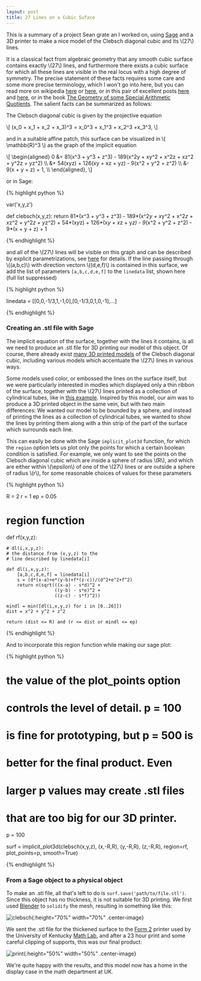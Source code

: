 ```yaml
---
layout: post
title: 27 Lines on a Cubic Suface
---
```


This is a summary of a project Sean grate an I worked on, using
[Sage](https://www.sagemath.org) and a 3D printer to make a nice model
of the Clebsch diagonal cubic and its \\(27\\) lines.

It is a classical fact from algebraic geometry that any smooth cubic
surface contains exactly \\(27\\) lines, and furthermore there exists
a cubic surface for which all these lines are visible in the real
locus with a high degree of symmetry. The precise statement of these
facts requires some care and some more precise terminology, which I
won't go into here, but you can read more on wikipedia
[here](https://en.wikipedia.org/wiki/Cubic_surface#27_lines_on_a_cubic_surface)
or [here](https://en.wikipedia.org/wiki/Clebsch_surface), or in this
pair of excellent posts
[here](https://blogs.ams.org/visualinsight/2016/02/15/27-lines-on-a-cubic-surface/)
and
[here](https://analyticphysics.com/Higher%20Dimensions/27%20Lines%20on%20a%20Cubic%20Surface.htm),
or in the book [The Geometry of some Special Arithmetic
Quotients](https://www.springer.com/gp/book/9783540617952). The
salient facts can be summarized as follows:

The Clebsch diagonal cubic is given by the projective equation

\\[
(x_0 + x_1 + x_2 + x_3)^3 = x_0^3 + x_1^3 + x_2^3 +x_3^3,
\\]

and in a suitable affine patch, this surface can be visualized in \\(
\\mathbb{R}^3 \\) as the graph of the implicit equation

\\[ \\begin{aligned} 0 &= 81(x^3 + y^3 + z^3) - 189(x^2y + xy^2 + x^2z + xz^2 + y^2z + yz^2) \\\\ &+ 54(xyz) + 126(xy + xz + yz) - 9(x^2 + y^2 + z^2) \\\\ &- 9(x + y + z) + 1, \\\\ \\end{aligned}, \\]

or in Sage:

{% highlight python %}

var('x,y,z')

def clebsch(x,y,z):
	return 81*(x^3 + y^3 + z^3) - 189*(x^2*y + x*y^2 + x^2*z + x*z^2 + y^2*z + y*z^2) + 54*(x*y*z) + 126*(x*y + x*z + y*z) - 9*(x^2 + y^2 + z^2) - 9*(x + y + z) + 1

{% endhighlight %}

and all of the \\(27\\) lines will be visible on this graph and can be
described by explicit parametrizations, see
[here](https://analyticphysics.com/Higher%20Dimensions/27%20Lines%20on%20a%20Cubic%20Surface.htm)
for details. If the line passing through \\((a,b,c)\\) with direction
vectorn \\((d,e,f)\\) is contained in this surface, we add the list of
parameters ```[a,b,c,d,e,f]``` to the ```linedata``` list, shown here
(full list suppressed)

{% highlight python %}

linedata = [[0,0,-1/3,1,-1,0],[0,-1/3,0,1,0,-1],...]

{% endhighlight %}

### Creating an .stl file with Sage

The implicit equation of the surface, together with the lines it
contains, is all we need to produce an .stl file for 3D printing our
model of this object. Of course, there already exist [many 3D printed
models](https://www.shapeways.com/marketplace?type=product&q=clebsch)
of the Clebsch diagonal cubic, including various models which
accentuate the \\(27\\) lines in various ways.

Some models used color, or embossed the lines on the surface itself,
but we were particularly interested in modles which displayed only a
thin ribbon of the surface, together with the \\(27\\) lines printed
as a collection of cylindrical tubes, like in [this
example](https://www.shapeways.com/product/C3YTU5KTB/clebsch-only-its-27-lines-and-a-border?optionId=65608433&li=marketplace). Inspired
by this model, our aim was to produce a 3D printed object in the same
vein, but with two main differences: We wanted our model to be bounded
by a sphere, and instead of printing the lines as a collection of
cylindrical tubes, we wanted to show the lines by printing them along
with a thin strip of the part of the surface which surrounds each
line.

This can easily be done with the Sage ```implicit_plot3d``` function,
for which the ```region``` option lets us plot only the points for
which a certain boolean condition is satisfied. For example, we only want to see the points on the Clebsch diagonal cubic which are inside a sphere of radius \\(R\\), and which are either within \\(\epsilon\\) of one of the \\(27\\) lines or are outside a sphere of radius \\(r\\), for some reasonable choices of values for these parameters

{% highlight python %}

R = 2
r = 1
ep = 0.05

# region function
def rf(x,y,z):

    # dl(i,x,y,z):
    # the distance from (x,y,z) to the
    # line described by linedata[i]
    
    def dl(i,x,y,z):
        [a,b,c,d,e,f] = linedata[i]
    	s = (d*(x-a)+e*(y-b)+f*(z-c))/(d^2+e^2+f^2)
    	return n(sqrt(((x-a) - s*d)^2 +
                      ((y-b) - s*e)^2 +
                      ((z-c) - s*f)^2))
		      		      
    mindl = min([dl(i,x,y,z) for i in [0..26]])
    dist = x^2 + y^2 + z^2
    
    return (dist <= R) and (r <= dist or mindl <= ep)

{% endhighlight %}

And to incorporate this region function while making our sage plot:

{% highlight python %}

# the value of the plot_points option
# controls the level of detail. p = 100
# is fine for prototyping, but p = 500 is
# better for the final product. Even
# larger p values may create .stl files
# that are too big for our 3D printer.
p = 100

surf = implicit_plot3d(clebsch(x,y,z),
                       (x,-R,R),
                       (y,-R,R),
                       (z,-R,R),
                       region=rf,
                       plot_points=p,
                       smooth=True)

{% endhighlight %}

### From a Sage object to a physical object

To make an .stl file, all that's left to do is ```surf.save('path/to/file.stl')```. Since this object has no thickness, it is not suitable for 3D printing. We first used [Blender](https://www.blender.org/) to ```solidify``` the mesh, resulting in something like this:

![clebsch]({{site.url}}/public/clebschblender.png){:height="70%" width="70%" .center-image}

We sent the .stl file for the thickened surface to the [Form 2](https://formlabs.com/3d-printers/form-2/) printer used by the University of Kentucky [Math Lab](https://ukmathlab.blogspot.com/), and after a 23 hour print and some careful clipping of supports, this was our final product:

![print]({{site.url}}/public/clebsch.jpg){:height="50%" width="50%" .center-image}

We're quite happy with the results, and this model now has a home in
the display case in the math department at UK.
